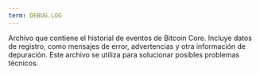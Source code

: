 ```yaml
---
term: DEBUG.LOG
---
```


Archivo que contiene el historial de eventos de Bitcoin Core. Incluye datos de registro, como mensajes de error, advertencias y otra información de depuración. Este archivo se utiliza para solucionar posibles problemas técnicos.